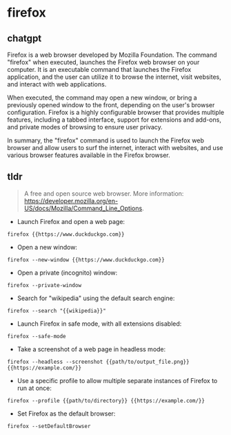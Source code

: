 # firefox 
## chatgpt 
Firefox is a web browser developed by Mozilla Foundation. The command "firefox" when executed, launches the Firefox web browser on your computer. It is an executable command that launches the Firefox application, and the user can utilize it to browse the internet, visit websites, and interact with web applications.

When executed, the command may open a new window, or bring a previously opened window to the front, depending on the user's browser configuration. Firefox is a highly configurable browser that provides multiple features, including a tabbed interface, support for extensions and add-ons, and private modes of browsing to ensure user privacy.

In summary, the "firefox" command is used to launch the Firefox web browser and allow users to surf the internet, interact with websites, and use various browser features available in the Firefox browser. 

## tldr 
 
> A free and open source web browser.
> More information: <https://developer.mozilla.org/en-US/docs/Mozilla/Command_Line_Options>.

- Launch Firefox and open a web page:

`firefox {{https://www.duckduckgo.com}}`

- Open a new window:

`firefox --new-window {{https://www.duckduckgo.com}}`

- Open a private (incognito) window:

`firefox --private-window`

- Search for "wikipedia" using the default search engine:

`firefox --search "{{wikipedia}}"`

- Launch Firefox in safe mode, with all extensions disabled:

`firefox --safe-mode`

- Take a screenshot of a web page in headless mode:

`firefox --headless --screenshot {{path/to/output_file.png}} {{https://example.com/}}`

- Use a specific profile to allow multiple separate instances of Firefox to run at once:

`firefox --profile {{path/to/directory}} {{https://example.com/}}`

- Set Firefox as the default browser:

`firefox --setDefaultBrowser`
